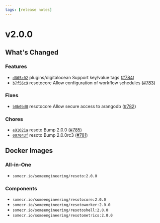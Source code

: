 ```yaml
---
tags: [release notes]
---
```


# v2.0.0

## What's Changed

### Features

- [`d865c02`](https://github.com/someengineering/resoto/commit/d865c02) <span class="badge badge--secondary">plugins/digitalocean</span> Support key/value tags ([#784](https://github.com/someengineering/resoto/pull/784))
- [`b7f56c9`](https://github.com/someengineering/resoto/commit/b7f56c9) <span class="badge badge--secondary">resotocore</span> Allow configuration of workflow schedules ([#783](https://github.com/someengineering/resoto/pull/783))

### Fixes

- [`b8b0bd8`](https://github.com/someengineering/resoto/commit/b8b0bd8) <span class="badge badge--secondary">resotocore</span> Allow secure access to arangodb ([#782](https://github.com/someengineering/resoto/pull/782))

### Chores

- [`e91021a`](https://github.com/someengineering/resoto/commit/e91021a) <span class="badge badge--secondary">resoto</span> Bump 2.0.0 ([#785](https://github.com/someengineering/resoto/pull/785))
- [`007043f`](https://github.com/someengineering/resoto/commit/007043f) <span class="badge badge--secondary">resoto</span> Bump 2.0.0rc3 ([#781](https://github.com/someengineering/resoto/pull/781))

<!--truncate-->

## Docker Images

### All-in-One

- `somecr.io/someengineering/resoto:2.0.0`

### Components

- `somecr.io/someengineering/resotocore:2.0.0`
- `somecr.io/someengineering/resotoworker:2.0.0`
- `somecr.io/someengineering/resotoshell:2.0.0`
- `somecr.io/someengineering/resotometrics:2.0.0`
